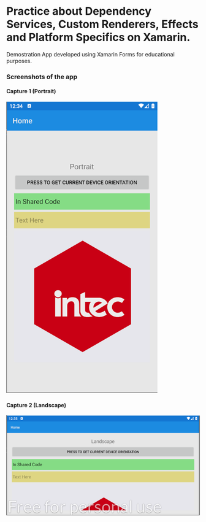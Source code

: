# Practice about Dependency Services, Custom Renderers, Effects and Platform Specifics on Xamarin.

Demostration App developed using Xamarin Forms for educational purposes.

### Screenshots of the app

#### Capture 1 (Portrait)
![Portrait](/Practica07/Practica07/Screenshots/Portrait.PNG)

#### Capture 2 (Landscape)
![Portrait](/Practica07/Practica07/Screenshots/Landscape.PNG)
